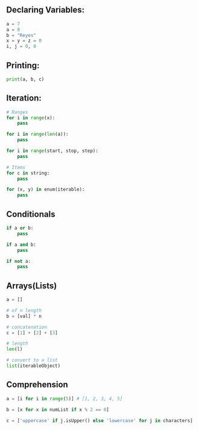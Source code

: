 ## Declaring Variables:
```py
a = 7
a = 8
b = "Reyes"
x = y = z = 0
i, j = 0, 0
```

## Printing:
```py
print(a, b, c)
```

## Iteration:
```py
# Ranges
for i in range(x):
    pass

for i in range(len(a)):
    pass

for i in range(start, stop, step):
    pass

# Items
for c in string:
    pass

for (x, y) in enum(iterable):
    pass
```

## Conditionals
```py
if a or b:
    pass

if a and b:
    pass

if not a:
    pass
```

## Arrays(Lists)
```py
a = []

# of n length
b = [val] * n

# concatenation
c = [1] + [2] + [3]

# length
len(l)

# convert to a list
list(iterableObject)
```

## Comprehension
```py
a = [i for i in range(5)] # [1, 2, 3, 4, 5]

b = [x for x in numList if x % 2 == 0]

c = ['uppercase' if j.isUpper() else 'lowercase' for j in characters]
```